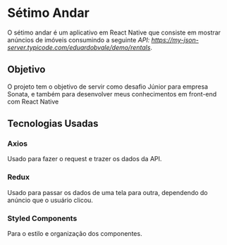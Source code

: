 # Sétimo Andar
  O sétimo andar é um aplicativo em React Native que consiste em mostrar anúncios de imóveis
consumindo a seguinte _API: https://my-json-server.typicode.com/eduardobvale/demo/rentals_.

## Objetivo
   O projeto tem o objetivo de servir como desafio Júnior para empresa Sonata, e também para 
desenvolver meus conhecimentos em front-end com React Native

## Tecnologias Usadas
### Axios
  Usado para fazer o request e trazer os dados da API.
  
### Redux
  Usado para passar os dados de uma tela para outra, dependendo do anúncio que o usuário clicou.
  
### Styled Components
  Para o estilo e organização dos componentes.

